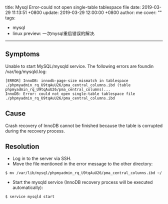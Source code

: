title: Mysql Error-could not open single-table tablespace file
date: 2019-03-29 11:13:51 +0800
update: 2019-03-29 12:00:00 +0800
author: me
cover: ""
tags:
  - mysql
  - linux
preview: 一次mysql重启错误的解决.
---

## Symptoms

Unable to start MySQL/mysqld service. The following errors are foundin /var/log/mysqld.log:

```
[ERROR] InnoDB: innodb-page-size mismatch in tablespace ./phpmyadmin_rq_U9tqAuU26/pma_central_columns.ibd (table phpmyadmin_rq_U9tqAuU26/pma_central_columns)...
InnoDB: Error: could not open single-table tablespace file ./phpmyadmin_rq_U9tqAuU26/pma_central_columns.ibd
```

## Cause

Crash recovery of InnoDB cannot be finished because the table is corrupted during the recovery process.

## Resolution

- Log in to the server via SSH.
- Move the file mentioned in the error message to the other directory:

```
$ mv /var/lib/mysql/phpmyadmin_rq_U9tqAuU26/pma_central_columns.ibd ~/
```

- Start the mysqld service (InnoDB recovery process will be executed automatically):

```
$ service mysqld start
```
